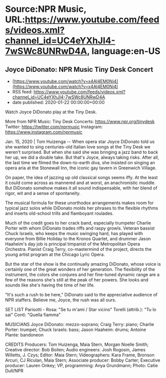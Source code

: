 # Source:NPR Music, URL:https://www.youtube.com/feeds/videos.xml?channel_id=UC4eYXhJI4-7wSWc8UNRwD4A, language:en-US

## Joyce DiDonato: NPR Music Tiny Desk Concert
 - [https://www.youtube.com/watch?v=x4Al4EM0Ni4](https://www.youtube.com/watch?v=x4Al4EM0Ni4)
 - RSS feed: https://www.youtube.com/feeds/videos.xml?channel_id=UC4eYXhJI4-7wSWc8UNRwD4A
 - date published: 2020-01-22 00:00:00+00:00

Watch Joyce DiDonato play at the Tiny Desk.

More from NPR Music: 
Tiny Desk Concerts: https://www.npr.org/tinydesk
Twitter: https://twitter.com/nprmusic
Instagram: https://www.instagram.com/nprmusic

Jan. 15, 2020 | Tom Huizenga -- When opera star Joyce DiDonato told us she wanted to sing centuries-old Italian love songs at the Tiny Desk we weren't surprised. But when she said she was bringing a jazz band to back her up, we did a double take. But that's Joyce, always taking risks. After all, the last time we filmed the down-to-earth diva, she insisted on singing an opera aria at the Stonewall Inn, the iconic gay tavern in Greenwich Village.

On paper, the idea of jazzing up old classical songs seems iffy. At the least it could come across as mannered and at worst, an anachronistic muddle. But DiDonato somehow makes it all sound indispensable, with her blend of rigor, wit and a sense of spontaneity.

The musical formula for these unorthodox arrangements makes room for typical jazz solos while DiDonato molds her phrases to the flexible rhythms and inserts old-school trills and flamboyant roulades.

Much of the credit goes to her crack band, especially trumpeter Charlie Porter with whom DiDonato trades riffs and raspy growls. Veteran bassist Chuck Israels, who keeps the music swinging hard, has played with everyone from Billie Holiday to the Kronos Quartet, and drummer Jason Haaheim's day job is principal timpanist of the Metropolitan Opera Orchestra. Pianist Craig Terry, co-mastermind of the project, directs the young artist program at the Chicago Lyric Opera.

But the star of the show is the continually amazing DiDonato, whose voice is certainly one of the great wonders of her generation. The flexibility of the instrument, the colors she conjures and her fine-tuned dynamic range are a few of the reasons she's still at the peak of her powers. She looks and sounds like she's having the time of her life.

"It's such a rush to be here," DiDonato said to the appreciative audience of NPR staffers. Believe me, Joyce, the rush was all ours.

SET LIST
Parisotti - Rosa: "Se tu m'ami / Star vicino"
Torelli (attrib.): "Tu lo sai"
Conti: "Quella fiamma"

MUSICIANS
Joyce DiDonato: mezzo-soprano; Craig Terry: piano; Charlie Porter: trumpet; Chuck Israels: bass; Jason Haaheim: drums; Antoine Plante: bandoneon

CREDITS
Producers: Tom Huizenga, Maia Stern, Morgan Noelle Smith; Creative director: Bob Boilen; Audio engineers: Josh Rogosin, James Willetts, J. Czys; Editor: Maia Stern; Videographers: Kara Frame, Bronson Arcuri, CJ Riculan, Maia Stern; Associate producer: Bobby Carter; Executive producer: Lauren Onkey; VP, programming: Anya Grundmann; Photo: Catie Dull/NPR

